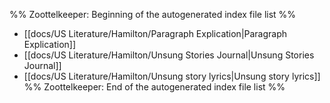 %% Zoottelkeeper: Beginning of the autogenerated index file list  %%
-  [[docs/US Literature/Hamilton/Paragraph Explication|Paragraph Explication]]
-  [[docs/US Literature/Hamilton/Unsung Stories Journal|Unsung Stories Journal]]
-  [[docs/US Literature/Hamilton/Unsung story lyrics|Unsung story lyrics]]
%% Zoottelkeeper: End of the autogenerated index file list  %%
